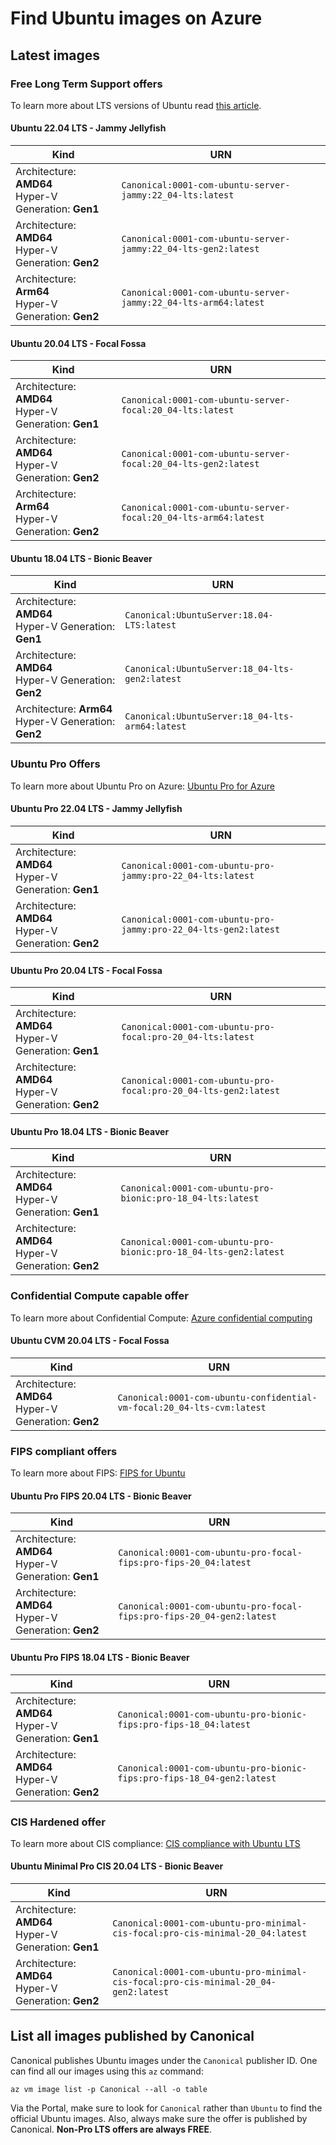 # Find Ubuntu images on Azure

## Latest images

### Free Long Term Support offers

To learn more about LTS versions of Ubuntu read [this article](https://ubuntu.com/blog/what-is-an-ubuntu-lts-release).

#### Ubuntu 22.04 LTS - Jammy Jellyfish

| **Kind**                                                     | **URN**                                                      |
| ------------------------------------------------------------ | ------------------------------------------------------------ |
| Architecture: **AMD64**<br />Hyper-V Generation: **Gen1**<br /> | `Canonical:0001-com-ubuntu-server-jammy:22_04-lts:latest`    |
| Architecture: **AMD64**<br />Hyper-V Generation: **Gen2**<br /> | `Canonical:0001-com-ubuntu-server-jammy:22_04-lts-gen2:latest` |
| Architecture: **Arm64**<br />Hyper-V Generation: **Gen2**<br /> | `Canonical:0001-com-ubuntu-server-jammy:22_04-lts-arm64:latest` |

#### Ubuntu 20.04 LTS - Focal Fossa

| **Kind**                                                     | **URN**                                                      |
| ------------------------------------------------------------ | ------------------------------------------------------------ |
| Architecture: **AMD64**<br />Hyper-V Generation: **Gen1**<br /> | `Canonical:0001-com-ubuntu-server-focal:20_04-lts:latest`    |
| Architecture: **AMD64**<br />Hyper-V Generation: **Gen2**<br /> | `Canonical:0001-com-ubuntu-server-focal:20_04-lts-gen2:latest` |
| Architecture: **Arm64**<br />Hyper-V Generation: **Gen2**<br /> | `Canonical:0001-com-ubuntu-server-focal:20_04-lts-arm64:latest` |

#### Ubuntu 18.04 LTS - Bionic Beaver

| **Kind**                                                     | **URN**                                         |
| ------------------------------------------------------------ | ----------------------------------------------- |
| Architecture: **AMD64**<br />Hyper-V Generation: **Gen1**<br /> | `Canonical:UbuntuServer:18.04-LTS:latest`       |
| Architecture: **AMD64**<br />Hyper-V Generation: **Gen2**<br /> | `Canonical:UbuntuServer:18_04-lts-gen2:latest`  |
| Architecture: **Arm64**<br />Hyper-V Generation: **Gen2**<br /> | `Canonical:UbuntuServer:18_04-lts-arm64:latest` |

### Ubuntu Pro Offers

To learn more about Ubuntu Pro on Azure: [Ubuntu Pro for Azure](https://ubuntu.com/azure/pro)

#### Ubuntu Pro 22.04 LTS - Jammy Jellyfish

| **Kind**                                                     | **URN**                                                      |
| ------------------------------------------------------------ | ------------------------------------------------------------ |
| Architecture: **AMD64**<br />Hyper-V Generation: **Gen1**<br /> | `Canonical:0001-com-ubuntu-pro-jammy:pro-22_04-lts:latest`   |
| Architecture: **AMD64**<br />Hyper-V Generation: **Gen2**<br /> | `Canonical:0001-com-ubuntu-pro-jammy:pro-22_04-lts-gen2:latest` |

#### Ubuntu Pro 20.04 LTS - Focal Fossa

| **Kind**                                                     | **URN**                                                      |
| ------------------------------------------------------------ | ------------------------------------------------------------ |
| Architecture: **AMD64**<br />Hyper-V Generation: **Gen1**<br /> | `Canonical:0001-com-ubuntu-pro-focal:pro-20_04-lts:latest`   |
| Architecture: **AMD64**<br />Hyper-V Generation: **Gen2**<br /> | `Canonical:0001-com-ubuntu-pro-focal:pro-20_04-lts-gen2:latest` |

#### Ubuntu Pro 18.04 LTS - Bionic Beaver

| **Kind**                                                     | **URN**                                                      |
| ------------------------------------------------------------ | ------------------------------------------------------------ |
| Architecture: **AMD64**<br />Hyper-V Generation: **Gen1**<br /> | `Canonical:0001-com-ubuntu-pro-bionic:pro-18_04-lts:latest`  |
| Architecture: **AMD64**<br />Hyper-V Generation: **Gen2**<br /> | `Canonical:0001-com-ubuntu-pro-bionic:pro-18_04-lts-gen2:latest` |

### Confidential Compute capable offer

To learn more about Confidential Compute: [Azure confidential computing](https://azure.microsoft.com/en-us/solutions/confidential-compute/#overview)

#### Ubuntu CVM 20.04 LTS - Focal Fossa

| **Kind**                                                     | **URN**                                                      |
| ------------------------------------------------------------ | ------------------------------------------------------------ |
| Architecture: **AMD64**<br />Hyper-V Generation: **Gen2**<br /> | `Canonical:0001-com-ubuntu-confidential-vm-focal:20_04-lts-cvm:latest` |

### FIPS compliant offers

To learn more about FIPS: [FIPS for Ubuntu](https://ubuntu.com/security/certifications/docs/fips)

#### Ubuntu Pro FIPS 20.04 LTS - Bionic Beaver

| **Kind**                                                     | **URN**                                                      |
| ------------------------------------------------------------ | ------------------------------------------------------------ |
| Architecture: **AMD64**<br />Hyper-V Generation: **Gen1**<br /> | `Canonical:0001-com-ubuntu-pro-focal-fips:pro-fips-20_04:latest` |
| Architecture: **AMD64**<br />Hyper-V Generation: **Gen2**<br /> | `Canonical:0001-com-ubuntu-pro-focal-fips:pro-fips-20_04-gen2:latest` |

#### Ubuntu Pro FIPS 18.04 LTS - Bionic Beaver

| **Kind**                                                     | **URN**                                                      |
| ------------------------------------------------------------ | ------------------------------------------------------------ |
| Architecture: **AMD64**<br />Hyper-V Generation: **Gen1**<br /> | `Canonical:0001-com-ubuntu-pro-bionic-fips:pro-fips-18_04:latest` |
| Architecture: **AMD64**<br />Hyper-V Generation: **Gen2**<br /> | `Canonical:0001-com-ubuntu-pro-bionic-fips:pro-fips-18_04-gen2:latest` |

### CIS Hardened offer

To learn more about CIS compliance: [CIS compliance with Ubuntu LTS](https://ubuntu.com/security/certifications/docs/cis)

#### Ubuntu Minimal Pro CIS 20.04 LTS - Bionic Beaver

| **Kind**                                                     | **URN**                                                      |
| ------------------------------------------------------------ | ------------------------------------------------------------ |
| Architecture: **AMD64**<br />Hyper-V Generation: **Gen1**<br /> | `Canonical:0001-com-ubuntu-pro-minimal-cis-focal:pro-cis-minimal-20_04:latest` |
| Architecture: **AMD64**<br />Hyper-V Generation: **Gen2**<br /> | `Canonical:0001-com-ubuntu-pro-minimal-cis-focal:pro-cis-minimal-20_04-gen2:latest` |

## List all images published by Canonical

Canonical publishes Ubuntu images under the `Canonical` publisher ID. One can find all our images using this `az` command:

```
az vm image list -p Canonical --all -o table
```

Via the Portal, make sure to look for `Canonical` rather than `Ubuntu` to find the official Ubuntu images. Also, always make sure the offer is published by Canonical. **Non-Pro LTS offers are always FREE**.
